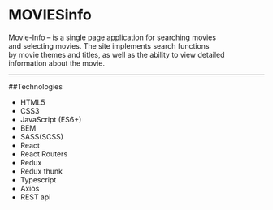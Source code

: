 # MOVIESinfo


Movie-Info – is a single page application for searching movies<br> and selecting movies. The site implements search functions<br> by movie themes and titles, as well as the ability to view detailed<br> information about the movie.

---


##Technologies

* HTML5
* CSS3
* JavaScript (ES6+)
* BEM
* SASS(SCSS)
* React
* React Routers
* Redux
* Redux thunk
* Typescript
* Axios
* REST api

